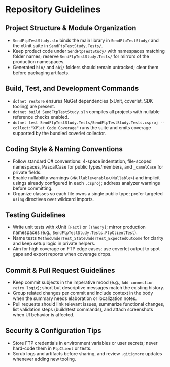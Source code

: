 # Repository Guidelines

## Project Structure & Module Organization
- `SendFtpTestStudy.sln` binds the main library in `SendFtpTestStudy/` and the xUnit suite in `SendFtpTestStudy.Tests/`.
- Keep product code under `SendFtpTestStudy/` with namespaces matching folder names; reserve `SendFtpTestStudy.Tests/` for mirrors of the production namespaces.
- Generated `bin/` and `obj/` folders should remain untracked; clear them before packaging artifacts.

## Build, Test, and Development Commands
- `dotnet restore` ensures NuGet dependencies (xUnit, coverlet, SDK tooling) are present.
- `dotnet build SendFtpTestStudy.sln` compiles all projects with nullable reference checks enabled.
- `dotnet test SendFtpTestStudy.Tests/SendFtpTestStudy.Tests.csproj --collect:"XPlat Code Coverage"` runs the suite and emits coverage supported by the bundled coverlet collector.

## Coding Style & Naming Conventions
- Follow standard C# conventions: 4-space indentation, file-scoped namespaces, PascalCase for public types/members, and `_camelCase` for private fields.
- Enable nullability warnings (`<Nullable>enable</Nullable>`) and implicit usings already configured in each `.csproj`; address analyzer warnings before committing.
- Organize classes so each file owns a single public type; prefer targeted `using` directives over wildcard imports.

## Testing Guidelines
- Write unit tests with xUnit `[Fact]` or `[Theory]`; mirror production namespaces (e.g., `SendFtpTestStudy.Tests.FtpClientTest`).
- Name tests `MethodUnderTest_StateUnderTest_ExpectedOutcome` for clarity and keep setup logic in private helpers.
- Aim for high coverage on FTP edge cases; use coverlet output to spot gaps and export reports when coverage drops.

## Commit & Pull Request Guidelines
- Keep commit subjects in the imperative mood (e.g., `Add connection retry logic`); short but descriptive messages match the existing history.
- Group related changes per commit and include context in the body when the summary needs elaboration or localization notes.
- Pull requests should link relevant issues, summarize functional changes, list validation steps (build/test commands), and attach screenshots when UI behavior is affected.

## Security & Configuration Tips
- Store FTP credentials in environment variables or user secrets; never hard-code them in `FtpClient` or tests.
- Scrub logs and artifacts before sharing, and review `.gitignore` updates whenever adding new tooling.
